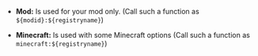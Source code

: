 * **Mod:** Is used for your mod only. (Call such a function as `${modid}:${registryname}`)

* **Minecraft:** Is used with some Minecraft options (Call such a function as `minecraft:${registryname}`)